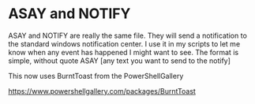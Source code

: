 # ASAY and NOTIFY

</p align=center></a>ASAY and NOTIFY are really the same file. They will send a notification to the standard windows notification center. I use it in my scripts to let me know when any event has happened I might want to see. The format is simple, without quote ASAY [any text you want to send to the notify]</p></a>

</p align=center></a>This now uses BurntToast from the PowerShellGallery</p></a>

<https://www.powershellgallery.com/packages/BurntToast>
